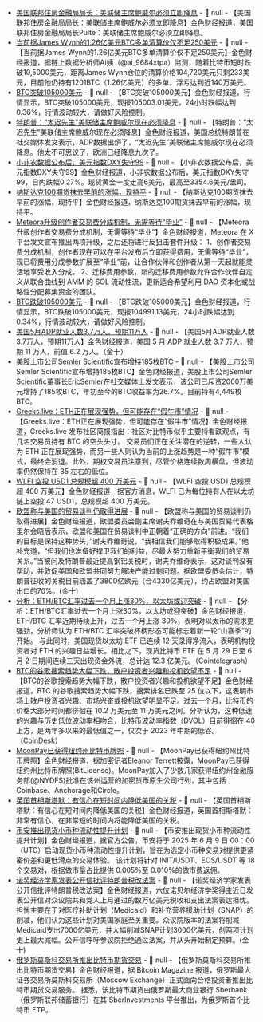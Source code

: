 - [美国联邦住房金融局局长：美联储主席鲍威尔必须立即降息]() - 📰 null - 【美国联邦住房金融局局长：美联储主席鲍威尔必须立即降息】金色财经报道，美国联邦住房金融局局长Pulte：美联储主席鲍威尔必须立即降息。
- [当前据James Wynn的1.26亿美元BTC多单清算价仅不足250美元]() - 📰 null - 【当前据James Wynn的1.26亿美元BTC多单清算价仅不足250美元】金色财经报道，据链上数据分析师Ai姨（@ai_9684xtpa）监测，随着比特币短时跌破10,5000美元，距离James Wynn仓位的清算价格104,720美元只剩233美元，目前他仍持有1201BTC（1.26亿美元）的多单，浮亏达到近140万美元。
- [BTC突破105000美元]() - 📰 null - 【BTC突破105000美元】金色财经报道，行情显示，BTC突破105000美元，现报105003.01美元，24小时跌幅达到0.36%，行情波动较大，请做好风险控制。
- [特朗普：“太迟先生”美联储主席鲍威尔现在必须降息]() - 📰 null - 【特朗普：“太迟先生”美联储主席鲍威尔现在必须降息】金色财经报道，美国总统特朗普在社交媒体发文表示，ADP数据出炉了，“太迟先生”美联储主席鲍威尔现在必须降息。他太不可思议了，欧洲已经降息九次了。
- [小非农数据公布后，美元指数DXY失守99]() - 📰 null - 【小非农数据公布后，美元指数DXY失守99】金色财经报道，小非农数据公布后，美元指数DXY失守99，日内跌幅0.27%。现货黄金一度走高6美元，最高至3354.6美元/盎司。
- [纳斯达克100期货抹去早前的涨幅，现持平]() - 📰 null - 【纳斯达克100期货抹去早前的涨幅，现持平】金色财经报道，纳斯达克100期货抹去早前的涨幅，现持平。
- [Meteora升级创作者交易费分成机制，无需等待“毕业”]() - 📰 null - 【Meteora升级创作者交易费分成机制，无需等待“毕业”】金色财经报道，Meteora 在 X 平台发文宣布推出两项升级，之后还将进行反狙击套件升级： 
1、创作者交易费分成机制，创作者现在可以在平台发布后立即获得费用，无需等待“毕业”，现已将费用分成参数扩展至“毕业”前，让合作伙伴和创作者从第一天起就能灵活地享受收入分成。 
2、迁移费用参数，新的迁移费用参数允许合作伙伴自定义从联合曲线到 AMM 的 SOL 流动性流，更新适合希望利用 DAO 资本化或战略性分配募集资金的团队。
- [BTC跌破105000美元]() - 📰 null - 【BTC跌破105000美元】金色财经报道，行情显示，BTC跌破105000美元，现报104991.13美元，24小时跌幅达到0.34%，行情波动较大，请做好风险控制。
- [美国5月ADP就业人数3.7万人，预期11万人]() - 📰 null - 【美国5月ADP就业人数3.7万人，预期11万人】金色财经报道，美国 5 月 ADP 就业人数 3.7 万人，预期 11 万人，前值 6.2 万人。（金十）
- [美股上市公司Semler Scientific宣布增持185枚BTC]() - 📰 null - 【美股上市公司Semler Scientific宣布增持185枚BTC】金色财经报道，美股上市公司Semler Scientific董事长EricSemler在社交媒体上发文表示，该公司已斥资2000万美元增持了185枚BTC，年初至今的BTC收益率为26.7%。目前持有4,449枚BTC。
- [Greeks.live：ETH正在展现强势，但可能存在“假牛市”情况]() - 📰 null - 【Greeks.live：ETH正在展现强势，但可能存在“假牛市”情况】金色财经报道，Greeks.live 发布社区简报指出：社区对比特币似乎主要持看跌观点，有几名交易员持有 BTC 的空头头寸。 
交易员们正在关注潜在的逆转，一些人认为 ETH 正在展现强势，而另一些人则认为当前的上涨趋势是一种“假牛市”模式，最终会消退。此外，期权交易员注意到，尽管价格连续数周横盘，但波动率仍然保持在 35 左右的低位。
- [WLFI 空投 USD1 总规模超 400 万美元]() - 📰 null - 【WLFI 空投 USD1 总规模超 400 万美元】金色财经报道，据官方消息，WLFI 已为每位持有人在以太坊链上空投 47 USD1，总规模超 400 万美元。
- [欧盟称与美国的贸易谈判仍取得进展]() - 📰 null - 【欧盟称与美国的贸易谈判仍取得进展】金色财经报道，欧盟委员会副主席谢夫乔维奇在与美国贸易代表格里尔会晤后表示，欧盟和美国在贸易谈判中正朝着“正确的方向”前进。“我们的目标是保持这种势头，”谢夫乔维奇说，“我相信我们能够取得积极成果。”他补充道，“但我们也准备好捍卫我们的利益，尽最大努力重新平衡我们的贸易关系。”当被问及特朗普最近提高钢铝关税时，谢夫乔维奇表示，这对谈判没有帮助，并敦促美国和欧盟共同努力解决产能过剩问题。据欧盟委员会估计，特朗普征收的关税目前涵盖了3800亿欧元（合4330亿美元），约占欧盟对美国出口的70%。(金十)
- [分析：ETH/BTC汇率过去一个月上涨30%，以太坊或迎突破]() - 📰 null - 【分析：ETH/BTC汇率过去一个月上涨30%，以太坊或迎突破】金色财经报道，ETH/BTC 汇率近期持续上升，过去一个月上涨 30%，表明对以太币的需求更强劲，分析师认为 ETH/BTC 汇率突破杯柄形态可能标志着新一轮“山寨季”的开始。 
与此同时，美国现货以太坊 ETF 已连续 12 天录得净流入，表明机构投资者对 ETH 的兴趣日益增长。相比之下，现货比特币 ETF 在 5 月 29 日至 6 月 2 日期间连续三天出现资金外流，总计达 12.3 亿美元。（Cointelegraph）
- [BTC的谷歌搜索趋势大幅下跌，散户投资者兴趣和投机欲望不足]() - 📰 null - 【BTC的谷歌搜索趋势大幅下跌，散户投资者兴趣和投机欲望不足】金色财经报道，BTC 的谷歌搜索趋势大幅下跌，搜索排名已跌至 25 位以下，这表明市场上散户投资者兴趣、市场兴奋或投机欲望明显不足。过去一个月，比特币的价格大部分时间都徘徊在 10.2 万美元至 11 万美元之间。分析认为，这种低迷的兴趣与历史低位波动率相吻合，比特币波动率指数（DVOL）目前徘徊在 40 上方，是两年多以来的最低值之一，仅次于 2023 年中期的低谷。（CoinDesk）
- [MoonPay已获得纽约州比特币牌照](https://x.com/EleanorTerrett/status/1930226814204469543) - 📰 null - 【MoonPay已获得纽约州比特币牌照】金色财经报道，据加密记者Eleanor Terrett披露，MoonPay已获得纽约州比特币牌照(BitLicense)。MoonPay加入了少数几家获得纽约州金融服务部(@NYDFS)批准在该州运营的加密货币原生公司行列，其中包括Coinbase、Anchorage和Circle。
- [英国首相斯塔默：有信心在短时间内降低美国的关税]() - 📰 null - 【英国首相斯塔默：有信心在短时间内降低美国的关税】金色财经报道，英国首相斯塔默：非常有信心，在非常短的时间内将能降低美国的关税。
- [币安推出现货小币种流动性提升计划]() - 📰 null - 【币安推出现货小币种流动性提升计划】金色财经报道，据官方公告，币安将于 2025 年 6 月 9 日 00：00（UTC）启动现货小币种流动性提升计划，旨在为选定小币种交易对提供更紧密价差和更低滑点的交易体验。 
该计划将针对 INIT/USDT、EOS/USDT 等 18 个交易对，根据做市量占比提供 0.005%至 0.010%的做市费返佣。
- [诺奖经济学家发表公开信批评特朗普税改法案]() - 📰 null - 【诺奖经济学家发表公开信批评特朗普税改法案】金色财经报道，六位诺贝尔经济学奖得主近日发表公开信对众议院共和党人上月通过的数万亿美元税收和支出法案表达担忧。担忧主要在于对医疗补助计划（Medicaid）和补充营养援助计划（SNAP）的削减，他们认为这些计划对美国家庭至关重要。众议院版本的法案将削减Medicaid支出7000亿美元，并大幅削减SNAP计划3000亿美元，创两项计划史上最大减幅。公开信呼吁参议院拒绝通过法案，并从头开始制定预算。(金十)
- [俄罗斯莫斯科交易所推出比特币期货交易]() - 📰 null - 【俄罗斯莫斯科交易所推出比特币期货交易】金色财经报道，据 Bitcoin Magazine 报道，俄罗斯最大证券交易所莫斯科交易所（Moscow Exchange）正式面向合格投资者推出比特币期货交易服务。 
据悉，该比特币期货由俄罗斯最大商业银行 Sberbank（俄罗斯联邦储蓄银行）在其 SberInvestments 平台推出，为俄罗斯首个比特币 ETP。

